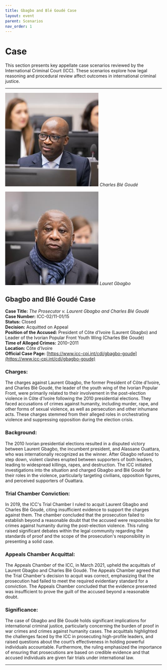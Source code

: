```yaml
---
title: Gbagbo and Blé Goudé Case
layout: event
parent: Scenarios
nav_order: 1
---
```


# Case

This section presents key appellate case scenarios reviewed by the International Criminal Court (ICC). These scenarios explore how legal reasoning and procedural review affect outcomes in international criminal justice.

---

![Charles Blé Goudé](../assets/images/Charles_Goude.jpeg)
*Charles Blé Goudé*

![Lauret Gbagbo](../assets/images/Laurent_Gbagbo.jpeg)
*Lauret Gbagbo*

## Gbagbo and Blé Goudé Case

**Case Title:** *The Prosecutor v. Laurent Gbagbo and Charles Blé Goudé*  
**Case Number:** ICC-02/11-01/15  
**Status:** Closed  
**Decision:** Acquitted on Appeal  
**Position of the Accused:** President of Côte d'Ivoire (Laurent Gbagbo) and Leader of the Ivorian Popular Front Youth Wing (Charles Blé Goudé)  
**Time of Alleged Crimes:** 2010–2011  
**Location:** Côte d'Ivoire  
**Official Case Page:** [https://www.icc-cpi.int/cdi/gbagbo-goude](https://www.icc-cpi.int/cdi/gbagbo-goude)


### Charges:

The charges against Laurent Gbagbo, the former President of Côte d'Ivoire, and Charles Blé Goudé, the leader of the youth wing of the Ivorian Popular Front, were primarily related to their involvement in the post-election violence in Côte d'Ivoire following the 2010 presidential elections. They faced accusations of crimes against humanity, including murder, rape, and other forms of sexual violence, as well as persecution and other inhumane acts. These charges stemmed from their alleged roles in orchestrating violence and suppressing opposition during the election crisis.

### Background:

The 2010 Ivorian presidential elections resulted in a disputed victory between Laurent Gbagbo, the incumbent president, and Alassane Ouattara, who was internationally recognized as the winner. After Gbagbo refused to step down, violent clashes erupted between supporters of both leaders, leading to widespread killings, rapes, and destruction. The ICC initiated investigations into the situation and charged Gbagbo and Blé Goudé for their roles in the violence, particularly targeting civilians, opposition figures, and perceived supporters of Ouattara.

### Trial Chamber Conviction:

In 2019, the ICC's Trial Chamber I ruled to acquit Laurent Gbagbo and Charles Blé Goudé, citing insufficient evidence to support the charges against them. The chamber concluded that the prosecution failed to establish beyond a reasonable doubt that the accused were responsible for crimes against humanity during the post-election violence. This ruling raised significant debates within the legal community regarding the standards of proof and the scope of the prosecution's responsibility in presenting a solid case.

### Appeals Chamber Acquittal:

The Appeals Chamber of the ICC, in March 2021, upheld the acquittals of Laurent Gbagbo and Charles Blé Goudé. The Appeals Chamber agreed that the Trial Chamber's decision to acquit was correct, emphasizing that the prosecution had failed to meet the required evidentiary standard for a conviction. The Appeals Chamber concluded that the evidence presented was insufficient to prove the guilt of the accused beyond a reasonable doubt.

### Significance:

The case of Gbagbo and Blé Goudé holds significant implications for international criminal justice, particularly concerning the burden of proof in war crimes and crimes against humanity cases. The acquittals highlighted the challenges faced by the ICC in prosecuting high-profile leaders, and raised questions about the court’s effectiveness in holding powerful individuals accountable. Furthermore, the ruling emphasized the importance of ensuring that prosecutions are based on credible evidence and that accused individuals are given fair trials under international law.

---
